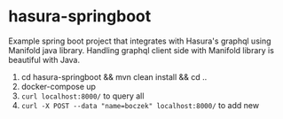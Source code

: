 # hasura-springboot
Example spring boot project that integrates with Hasura's graphql using Manifold java library. Handling graphql client side with Manifold library is beautiful with Java.

1. cd hasura-springboot && mvn clean install && cd ..
2. docker-compose up
3. `curl localhost:8000/` to query all
4. `curl -X POST --data "name=boczek" localhost:8000/` to add new